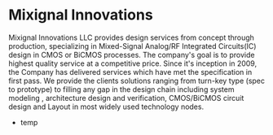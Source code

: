 # Mixignal Innovations

Mixignal Innovations LLC provides design services from concept through production, specializing in Mixed-Signal Analog/RF Integrated Circuits(IC) design in CMOS or BiCMOS processes. The company's goal is to provide highest quality service at a competitive price. Since it's inception in 2009, the Company has delivered services which have met the specification in first pass. We provide the clients solutions ranging from turn-key type (spec to prototype) to filling any gap in the design chain including system modeling , architecture design and verification, CMOS/BiCMOS circuit design and Layout in most widely used technology nodes. 

- temp

